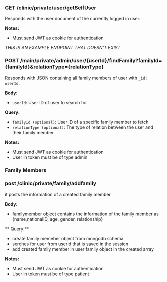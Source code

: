 ### GET /clinic/private/user/getSelfUser
Responds with the user document of the currently logged in user.

**Notes:**
* Must send JWT as cookie for authentication

_THIS IS AN EXAMPLE ENDPOINT THAT DOESN'T EXIST_
### POST /main/private/admin/user/{userId}/findFamily?familyId={familyId}&relationType={relationType}
Responds with JSON containing all family members of user with `_id: userId`.

**Body:**
* `userId`: User ID of user to search for

**Query:**
* `familyId (optional)`: User ID of a specific family member to fetch
* `relationType (optional)`: The type of relation between the user and their family member

**Notes:**
* Must send JWT as cookie for authentication
* User in token must be of type admin

### Family Members

### post /clinic/private/family/addfamily
it posts the information of a created family member

**Body:**
* familymember object contains the information of the family member as {name,nationalID, age, gender, relationship}

** Query:**
* create family memeber object from mongodb schema
* serches for user from userId that is saved in the session 
* add created family member in user family object in the created array 

**Notes:**
* Must send JWT as cookie for authentication
* User in token must be of type patient